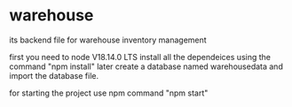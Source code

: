 # warehouse
its backend file for warehouse inventory management 

first you need to node V18.14.0 LTS
install all the dependeices using the command "npm install"
later create a database named warehousedata and import the database file.

for starting the project use npm command "npm start"
